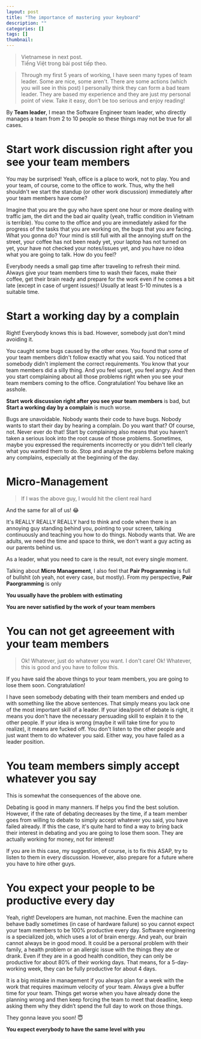 ```yaml
---
layout: post
title: "The importance of mastering your keyboard"
description: ""
categories: []
tags: []
thumbnail: 
---
```


> Vietnamese in next post.  
> Tiếng Việt trong bài post tiếp theo.

> Through my first 5 years of working, I have seen many types of team leader.
> Some are nice, some aren't. There are some actions (which you will see in this post)
> I personally think they can form a bad team leader.
> They are based my experience and they are just my personal point of view.
> Take it easy, don’t be too serious and enjoy reading!

By **Team leader**, I mean the Software Engineer team leader, who directly manages a team from 2 to 10 people
so these things may not be true for all cases.

# Start work discussion right after you see your team members

You may be surprised!
Yeah, office is a place to work, not to play.
You and your team, of course, come to the office to work.
Thus, why the hell shouldn't we start the standup (or other work discussion) immediately after your team members have come?

Imagine that you are the guy who have spent one hour or more dealing with traffic jam, the dirt and the bad air quality
(yeah, traffic condition in Vietnam is terrible).
You come to the office and you are immediately asked for the progress of the tasks that you are working on, the bugs that you are facing.
What you gonna do?
Your mind is still full with all the annoying stuff on the street, your coffee has not been ready yet, your laptop has not turned on yet,
your have not checked your notes/issues yet, and you have no idea what you are going to talk. How do you feel?

Everybody needs a small gap time after traveling to refresh their mind.
Always give your team members time to wash their faces, make their coffee, get their brain ready and prepare for the work
even if he comes a bit late (except in case of urgent issues)! Usually at least 5-10 minutes is a suitable time.

# Start a working day by a complain

Right! Everybody knows this is bad. However, somebody just don't mind avoiding it.

You caught some bugs caused by the other ones.
You found that some of your team members didn't follow exactly what you said.
You noticed that somebody didn't implement the correct requirements.
You know that your team members did a silly thing.
And you feel upset, you feel angry.
And then you start complaining about all those problems right when you see your team members coming to the office.
Congratulation! You behave like an asshole.

**Start work discussion right after you see your team members** is bad, but **Start a working day by a complain** is much worse. 

Bugs are unavoidable. Nobody wants their code to have bugs.
Nobody wants to start their day by hearing a complain.
Do you want that? Of course, not.
Never ever do that!
Start by complaining also means that you haven’t taken a serious look into the root cause of those problems.
Sometimes, maybe you expressed the requirements incorrectly or you didn't tell clearly what you wanted them to do.
Stop and analyze the problems before making any complains, especially at the beginning of the day.

# Micro-Management

> If I was the above guy, I would hit the client real hard

And the same for all of us! 😂

It's REALLY REALLY REALLY hard to think and code when there is an annoying guy standing behind you, pointing to your screen, talking continuously and teaching you how to do things. Nobody wants that. We are adults, we need the time and space to think, we don't want a guy acting as our parents behind us.

As a leader, what you need to care is the result, not every single moment.

Talking about **Micro Management**, I also feel that **Pair Programming** is full of bullshit (oh yeah, not every case, but mostly). From my perspective, **Pair Paorgramming** is only 

**You usually have the problem with estimating**

**You are never satisfied by the work of your team members**



# You can not get agreeement with your team members

> Ok! Whatever, just do whatever you want. I don't care!
> Ok! Whatever, this is good and you have to follow this.

If you have said the above things to your team members, you are going to lose them soon. Congratulation!

I have seen somebody debating with their team members and ended up with something like the above sentences. That simply means you lack one of the most important skill of a leader. If your idea/point of debate is right, it means you don't have the necessary persuading skill to explain it to the other people. If your idea is wrong (maybe it will take time for you to realize), it means are fucked off. You don't listen to the other people and just want them to do whatever you said. Either way, you have failed as a leader position.

# You team members simply accept whatever you say

This is somewhat the consequences of the above one.

Debating is good in many manners. If helps you find the best solution. However, if the rate of debating decreases by the time, if a team member goes from willing to debate to simply accept whatever you said, you have failed already. If this the case, it's quite hard to find a way to bring back their interest in debating and you are going to lose them soon. They are actually working for money, not for interest!

If you are in this case, my suggestion, of course, is to fix this ASAP, try to listen to them in every discussion. However, also prepare for a future where you have to hire other guys.

# You expect your people to be productive every day

Yeah, right! Developers are human, not machine. Even the machine can behave badly sometimes (in case of hardware failure) so you cannot expect your team members to be 100% productive every day. Software engineering is a specialized job, which uses a lot of brain energy. And yeah, our brain cannot always be in good mood. It could be a personal problem with their family, a health problem or an allergic issue with the things they ate or drank. Even if they are in a good health condition, they can only be productive for about 80% of their working days. That means, for a 5-day-working week, they can be fully productive for about 4 days.

It is a big mistake in management if you always plan for a week with the work that requires maximum velocity of your team. Always give a buffer time for your team. Things get worse when you have already done the planning wrong and then keep forcing the team to meet that deadline, keep asking them why they didn’t spend the full day to work on those things.

They gonna leave you soon! 😇

**You expect everybody to have the same level with you**